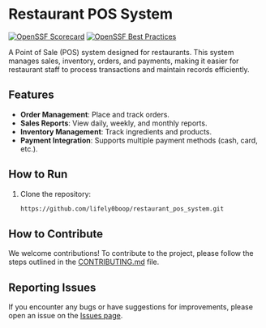 # Restaurant POS System
[![OpenSSF Scorecard](https://api.securityscorecards.dev/projects/github.com/lifely0boop/restaurant_pos_system)](https://securityscorecards.dev/viewer/?uri=github.com/lifely0boop/restaurant_pos_system)
[![OpenSSF Best Practices](https://www.bestpractices.dev/projects/10347/badge)](https://www.bestpractices.dev/projects/10347)





A Point of Sale (POS) system designed for restaurants. This system manages sales, inventory, orders, and payments, making it easier for restaurant staff to process transactions and maintain records efficiently.

## Features
- **Order Management**: Place and track orders.
- **Sales Reports**: View daily, weekly, and monthly reports.
- **Inventory Management**: Track ingredients and products.
- **Payment Integration**: Supports multiple payment methods (cash, card, etc.).

## How to Run
1. Clone the repository:
   ```bash
   https://github.com/lifely0boop/restaurant_pos_system.git
## How to Contribute
We welcome contributions! To contribute to the project, please follow the steps outlined in the [CONTRIBUTING.md](https://github.com/lifely0boop/restaurant_pos_system/blob/main/CONTRIBUTING.md) file.

## Reporting Issues
If you encounter any bugs or have suggestions for improvements, please open an issue on the [Issues page](https://github.com/lifely0boop/restaurant_pos_system/issues).
